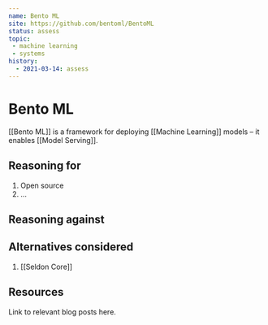 ```yaml
---
name: Bento ML
site: https://github.com/bentoml/BentoML
status: assess
topic: 
 - machine learning
 - systems
history:
  - 2021-03-14: assess
---
```


# Bento ML

[[Bento ML]] is a framework for deploying [[Machine Learning]] models – it enables [[Model Serving]].

## Reasoning for
1. Open source
2. ...

## Reasoning against

## Alternatives considered
1. [[Seldon Core]]

## Resources
Link to relevant blog posts here.